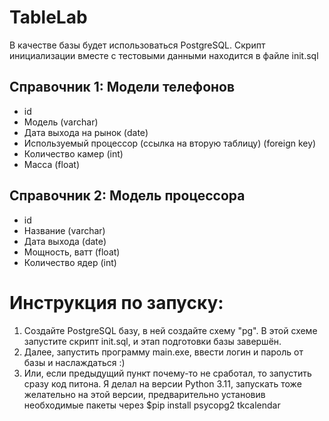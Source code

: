 # TableLab
В качестве базы будет использоваться PostgreSQL.
Скрипт инициализации вместе с тестовыми данными находится в файле init.sql

## Справочник 1: Модели телефонов
- id
- Модель (varchar)
- Дата выхода на рынок (date)
- Используемый процессор (ссылка на вторую таблицу) (foreign key)
- Количество камер (int)
- Масса (float)

## Справочник 2: Модель процессора
- id
- Название (varchar)
- Дата выхода (date)
- Мощность, ватт (float)
- Количество ядер (int)

# Инструкция по запуску:
1. Создайте PostgreSQL базу, в ней создайте схему "pg". В этой схеме запустите скрипт init.sql, и этап подготовки базы завершён.
2. Далее, запустить программу main.exe, ввести логин и пароль от базы и наслаждаться :)
3. Или, если предыдущий пункт почему-то не сработал, то запустить сразу код питона. Я делал на версии Python 3.11, запускать тоже желательно на этой версии, предварительно установив необходимые пакеты через $pip install psycopg2 tkcalendar

